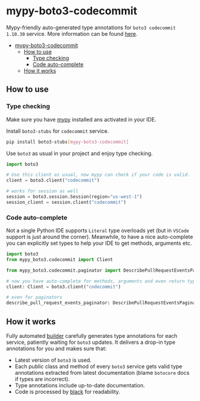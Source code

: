 # mypy-boto3-codecommit

Mypy-friendly auto-generated type annotations for `boto3 codecommit 1.10.30` service.
More information can be found [here](https://github.com/vemel/mypy_boto3).

- [mypy-boto3-codecommit](#mypy-boto3-codecommit)
  - [How to use](#how-to-use)
    - [Type checking](#type-checking)
    - [Code auto-complete](#code-auto-complete)
  - [How it works](#how-it-works)

## How to use

### Type checking

Make sure you have [mypy](https://github.com/python/mypy) installed ans activated in your IDE.

Install `boto3-stubs` for `codecommit` service.

```bash
pip install boto3-stubs[mypy-boto3-codecommit]
```

Use `boto3` as usual in your project and enjoy type checking.

```python
import boto3

# Use this client as usual, now mypy can check if your code is valid.
client = boto3.client("codecommit")

# works for session as well
session = boto3.session.Session(region="us-west-1")
session_client = session.client("codecommit")

```

### Code auto-complete

Not a single Python IDE supports `Literal` type overloads yet (but in `VSCode` support is just around the corner).
Meanwhile, to have a nice auto-complete you can explicitly set types to help your IDE to get methods, arguments etc.

```python
import boto3
from mypy_boto3.codecommit import Client

from mypy_boto3.codecommit.paginator import DescribePullRequestEventsPaginator

# now you have auto-complete for methods, arguments and even return types
client: Client = boto3.client("codecommit")

# even for paginators
describe_pull_request_events_paginator: DescribePullRequestEventsPaginator = client.get_paginator("describe_pull_request_events")
```

## How it works

Fully automated [builder](https://github.com/vemel/mypy_boto3) carefully generates
type annotations for each service, patiently waiting for `boto3` updates. It delivers
a drop-in type annotations for you and makes sure that:

- Latest version of `boto3` is used.
- Each public class and method of every `boto3` service gets valid type annotations
  extracted from latest documentation (blame `botocore` docs if types are incorrect).
- Type annotations include up-to-date documentation.
- Code is processed by [black](https://github.com/psf/black) for readability.